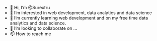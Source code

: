 - 👋 Hi, I’m @Surextru
- 👀 I’m interested in web development, data analytics and data science
- 🌱 I’m currently learning web development and on my free time data analytics and data science.
- 💞️ I’m looking to collaborate on ...
- 📫 How to reach me 

<!---
Surextru/Surextru is a ✨ special ✨ repository because its `README.md` (this file) appears on your GitHub profile.
You can click the Preview link to take a look at your changes.
--->
